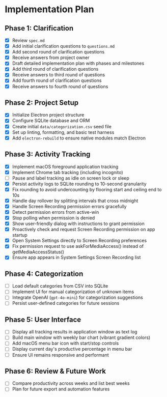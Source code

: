 # Implementation Plan

## Phase 1: Clarification

- [x] Review `spec.md`
- [x] Add initial clarification questions to `questions.md`
- [x] Add second round of clarification questions
- [x] Receive answers from project owner
- [x] Draft detailed implementation plan with phases and milestones
- [x] Add third round of clarification questions
- [x] Receive answers to third round of questions
- [x] Add fourth round of clarification questions
- [x] Receive answers to fourth round of questions

## Phase 2: Project Setup

- [x] Initialize Electron project structure
- [x] Configure SQLite database and ORM
- [x] Create initial `data/categorization.csv` seed file
- [x] Set up linting, formatting, and basic test harness
- [x] Add `electron-rebuild` to ensure native modules match Electron

## Phase 3: Activity Tracking

- [x] Implement macOS foreground application tracking
- [x] Implement Chrome tab tracking (including incognito)
- [ ] Pause and label tracking as idle on screen lock or sleep
- [x] Persist activity logs to SQLite rounding to 10-second granularity
 - [x] Fix rounding to avoid undercounting by flooring start and ceiling end to 10s
 - [x] Handle day rollover by splitting intervals that cross midnight
- [x] Handle Screen Recording permission errors gracefully
 - [x] Detect permission errors from active-win
 - [x] Stop polling when permission is denied
 - [x] Show user-friendly dialog with instructions to grant permission
 - [x] Proactively check and request Screen Recording permission on app startup
 - [x] Open System Settings directly to Screen Recording preferences
 - [x] Fix permission request to use askForMediaAccess() instead of getMediaAccessStatus()
 - [x] Ensure app appears in System Settings Screen Recording list

## Phase 4: Categorization

- [ ] Load default categories from CSV into SQLite
- [ ] Implement UI for manual categorization of unknown items
- [ ] Integrate OpenAI (`gpt-4o-mini`) for categorization suggestions
- [ ] Persist user-defined categories for future sessions

## Phase 5: User Interface

- [ ] Display all tracking results in application window as text log
- [ ] Build main window with weekly bar chart (vibrant gradient colors)
- [ ] Add macOS menu bar icon with start/stop controls
- [ ] Display current day's productive percentage in menu bar
- [ ] Ensure UI remains responsive and performant

## Phase 6: Review & Future Work

- [ ] Compare productivity across weeks and list best weeks
- [ ] Plan for future export and automation features
